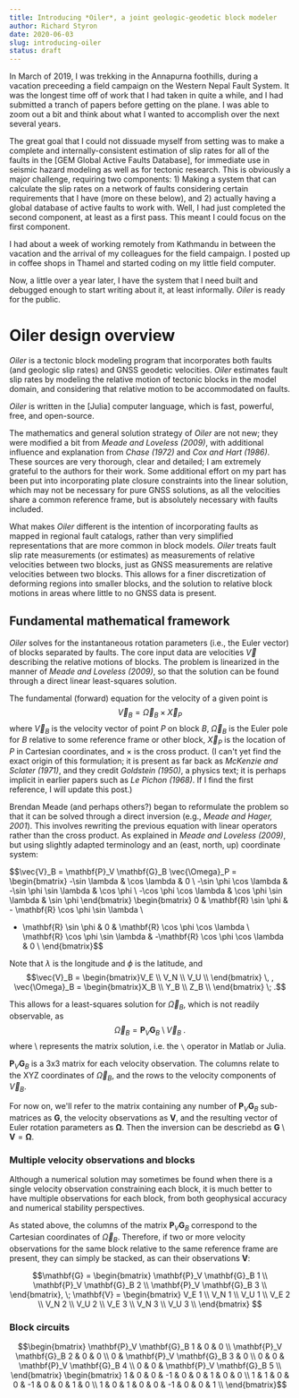```yaml
---
title: Introducing *Oiler*, a joint geologic-geodetic block modeler
author: Richard Styron
date: 2020-06-03
slug: introducing-oiler
status: draft
---
```


In March of 2019, I was trekking in the Annapurna foothills, during a vacation
preceeding a field campaign on the Western Nepal Fault System. It was the
longest time off of work that I had taken in quite a while, and I had submitted
a tranch of papers before getting on the plane. I was able to zoom out a bit and
think about what I wanted to accomplish over the next several years.

The great goal that I could not dissuade myself from setting was to make a
complete and internally-consistent estimation of slip rates for all of the
faults in the [GEM Global Active Faults Database], for immediate use in seismic
hazard modeling as well as for tectonic research. This is obviously a major
challenge, requiring two components: 1) Making a system that can calculate the
slip rates on a network of faults considering certain requirements that I have
(more on these below), and 2) actually having a global database of active faults
to work with.  Well, I had just completed the second component, at least as a
first pass. This meant I could focus on the first component.

I had about a week of working remotely from Kathmandu in between the vacation
and the arrival of my colleagues for the field campaign. I posted up in coffee
shops in Thamel and started coding on my little field computer.

Now, a little over a year later, I have the system that I need built and
debugged enough to start writing about it, at least informally.  *Oiler* is
ready for the public.

# Oiler design overview

*Oiler* is a tectonic block modeling program that incorporates both faults (and
geologic slip rates) and GNSS geodetic velocities. *Oiler* estimates fault slip
rates by modeling the relative motion of tectonic blocks in the model domain,
and considering that relative motion to be accommodated on faults.

*Oiler* is written in the [Julia] computer language, which is fast, powerful,
free, and open-source.

The mathematics and general solution strategy of *Oiler* are not new; they were
modified a bit from *Meade and Loveless (2009)*, with additional influence and
explanation from *Chase (1972)* and *Cox and Hart (1986)*. These sources are
very thorough, clear and detailed; I am extremely grateful to the authors for
their work. Some additional effort on my part has been put into incorporating
plate closure constraints into the linear solution, which may not be
necessary for pure GNSS solutions, as all the velocities share a common
reference frame, but is absolutely necessary with faults included.

What makes *Oiler* different is the intention of incorporating faults as mapped
in regional fault catalogs, rather than very simplified representations that are
more common in block models. *Oiler* treats fault slip rate measurements (or
estimates) as measurements of relative velocities between two blocks, just as
GNSS measurements are relative velocities between two blocks. This allows for a
finer discretization of deforming regions into smaller blocks, and the solution
to relative block motions in areas where little to no GNSS data is present.

## Fundamental mathematical framework
*Oiler* solves for the instantaneous rotation parameters (i.e., the Euler vector)
of blocks separated by faults. The core input data are velocities $\vec{V}$
describing the relative motions of blocks. The problem is linearized in the
manner of *Meade and Loveless (2009)*, so that the solution can be found through
a direct linear least-squares solution.

The fundamental (forward) equation for the velocity of a given point is 
$$ \vec{V}_B = \vec{\Omega}_B \times \vec{X}_P$$
where $\vec{V}_B$ is the velocity vector of point $P$ on block $B$,
$\vec{\Omega}_B$ is the Euler pole for $B$ relative to some reference frame or
other block, $\vec{X}_P$ is the location of $P$ in Cartesian coordinates, and
$\times$ is the cross product. (I can't yet find the exact origin of this
formulation; it is present as far back as *McKenzie and Sclater (1971)*, and
they credit *Goldstein (1950)*, a physics text; it is perhaps implicit in
earlier papers such as *Le Pichon (1968)*. If I find the first reference, I will
update this post.)

Brendan Meade (and perhaps others?) began to reformulate the problem so that it
can be solved through a direct inversion (e.g., *Meade and Hager, 2001*). This 
involves rewriting the previous equation with linear operators rather than the
cross product. As explained in *Meade and Loveless (2009)*, but using slightly
adapted terminology and an (east, north, up) coordinate system:

$$\vec{V}_B = \mathbf{P}_V \mathbf{G}_B \vec{\Omega}_P = \begin{bmatrix}
-\sin \lambda & \cos \lambda & 0 \\
-\sin \phi \cos \lambda & -\sin \phi \sin \lambda & \cos \phi \\
-\cos \phi \cos \lambda & \cos \phi \sin \lambda & \sin \phi
\end{bmatrix} \begin{bmatrix}
0 & \mathbf{R} \sin \phi & - \mathbf{R} \cos \phi \sin \lambda \\
- \mathbf{R} \sin \phi & 0 & \mathbf{R} \cos \phi \cos \lambda \\
\mathbf{R} \cos \phi \sin \lambda & -\mathbf{R} \cos \phi \cos \lambda & 0  \\
\end{bmatrix}$$

Note that $\lambda$ is the longitude and $\phi$ is the latitude, and
$$\vec{V}_B = \begin{bmatrix}V_E \\ V_N \\ V_U \\ \end{bmatrix} \, ,
\vec{\Omega}_B = \begin{bmatrix}X_B \\ Y_B \\ Z_B \\ \end{bmatrix} \; .$$

This allows for a least-squares solution for $\vec{\Omega}_B$, which is not
readily observable, as 
$$ \vec{\Omega}_B = \mathbf{P}_V \mathbf{G}_B \setminus \vec{V}_B \; .$$
where $\setminus$ represents the matrix solution, i.e. the `\` operator in
Matlab or Julia.  

$\mathbf{P}_V \mathbf{G}_B$ is a 3x3 matrix for each velocity
observation. The columns relate to the XYZ coordinates of $\vec{\Omega}_B$, and
the rows to the velocity components of $\vec{V}_B$.


For now on, we'll refer to the matrix containing any number of 
$\mathbf{P}_V \mathbf{G}_B$ sub-matrices as $\mathbf{G}$, the velocity observations as
$\mathbf{V}$, and the resulting vector of Euler rotation parameters as
$\mathbf{\Omega}$.  Then the inversion can be descriebd as 
$\mathbf{G} \setminus \mathbf{V} = \mathbf{\Omega}$.

### Multiple velocity observations and blocks

Although a numerical solution may sometimes be found when there is a single
velocity observation constraining each block, it is much better to have multiple
observations for each block, from both geophysical accuracy and numerical
stability perspectives.

As stated above, the columns of the matrix $\mathbf{P}_V \mathbf{G}_B$
correspond to the Cartesian coordinates of $\vec{\Omega}_B$. Therefore, if two
or more velocity observations for the same block relative to the same reference
frame are present, they can simply be stacked, as can their observations
$\mathbf{V}$:

$$\mathbf{G} = \begin{bmatrix}
\mathbf{P}_V \mathbf{G}_B 1 \\
\mathbf{P}_V \mathbf{G}_B 2 \\
\mathbf{P}_V \mathbf{G}_B 3 \\
\end{bmatrix}, \;
\mathbf{V} = \begin{bmatrix}
V_E 1 \\
V_N 1 \\
V_U 1 \\
V_E 2 \\
V_N 2 \\
V_U 2 \\
V_E 3 \\
V_N 3 \\
V_U 3 \\
\end{bmatrix}
$$





### Block circuits

$$\begin{bmatrix}
\mathbf{P}_V \mathbf{G}_B 1 & 0 & 0 \\
\mathbf{P}_V \mathbf{G}_B 2 & 0 & 0 \\
0 & \mathbf{P}_V \mathbf{G}_B 3 & 0 \\
0 & 0 & \mathbf{P}_V \mathbf{G}_B 4 \\
0 & 0 & \mathbf{P}_V \mathbf{G}_B 5 \\
\end{bmatrix}
\begin{bmatrix}
1 & 0 & 0 & -1 &  0 &  0 & 1 & 0 & 0 \\
1 & 1 & 0 &  0 & -1 &  0 & 0 & 1 & 0 \\
1 & 0 & 1 &  0 &  0 & -1 & 0 & 0 & 1 \\
\end{bmatrix}$$